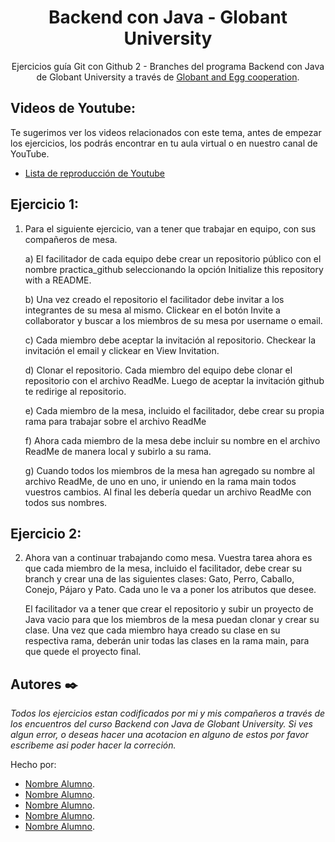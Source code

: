 <h1 align="center">Backend con Java - Globant University</h1>

<div align="center">
Ejercicios guía Git con Github 2 - Branches del programa Backend con Java de Globant University a través de <a href="https://globant.eggcooperation.com/" target="_blank">Globant and Egg cooperation</a>.
</div>

<!-- LISTA DE YOUTUBE -->

## Videos de Youtube:

Te sugerimos ver los videos relacionados con este tema, antes de empezar los ejercicios, los podrás encontrar en tu aula virtual o en nuestro canal de YouTube.

- [Lista de reproducción de Youtube](https://www.youtube.com/playlist?list=PLgwlfcqa5h3xypUOclgVoHegHt9xYL81U)

<!-- EJERCICIOS -->

## Ejercicio 1:

1. Para el siguiente ejercicio, van a tener que trabajar en equipo, con sus compañeros de
mesa.

    a) El facilitador de cada equipo debe crear un repositorio público con el nombre
practica_github seleccionando la opción Initialize this repository with a README.

    b) Una vez creado el repositorio el facilitador debe invitar a los integrantes de su mesa al
mismo. Clickear en el botón Invite a collaborator y buscar a los miembros de su mesa
por username o email.
    
    c) Cada miembro debe aceptar la invitación al repositorio. Checkear la invitación el email
y clickear en View Invitation.

    d) Clonar el repositorio. Cada miembro del equipo debe clonar el repositorio con el
archivo ReadMe. Luego de aceptar la invitación github te redirige al repositorio.

    e) Cada miembro de la mesa, incluido el facilitador, debe crear su propia rama para
trabajar sobre el archivo ReadMe

    f) Ahora cada miembro de la mesa debe incluir su nombre en el archivo ReadMe de
manera local y subirlo a su rama.

    g) Cuando todos los miembros de la mesa han agregado su nombre al archivo ReadMe,
de uno en uno, ir uniendo en la rama main todos vuestros cambios. Al final les debería
quedar un archivo ReadMe con todos sus nombres.

## Ejercicio 2:

2. Ahora van a continuar trabajando como mesa. Vuestra tarea ahora es que cada miembro de la mesa, incluido el facilitador, debe crear su branch y crear una de las siguientes clases: Gato, Perro, Caballo, Conejo, Pájaro y Pato. Cada uno le va a poner los atributos que desee.

    El facilitador va a tener que crear el repositorio y subir un proyecto de Java vacio para que los miembros de la mesa puedan clonar y crear su clase. Una vez que cada miembro haya creado su clase en su respectiva rama, deberán unir todas las clases en la rama main, para que quede el proyecto final.

<!-- FOOTER -->

## Autores ✒️

_Todos los ejercicios estan codificados por mi y mis compañeros a través de los encuentros del curso Backend con Java de Globant University. Si ves algun error, o deseas hacer una acotacion en alguno de estos por favor escribeme asi poder hacer la correción._

Hecho por: 

- [Nombre Alumno](https://github.com/NombreGithub).
- [Nombre Alumno](https://github.com/NombreGithub).
- [Nombre Alumno](https://github.com/NombreGithub).
- [Nombre Alumno](https://github.com/NombreGithub).
- [Nombre Alumno](https://github.com/NombreGithub).
